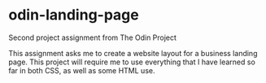 # odin-landing-page
Second project assignment from The Odin Project

This assignment asks me to create a website layout for a business landing page.  This project will require me to use everything that I have learned so far in both CSS, as well as some HTML use.
